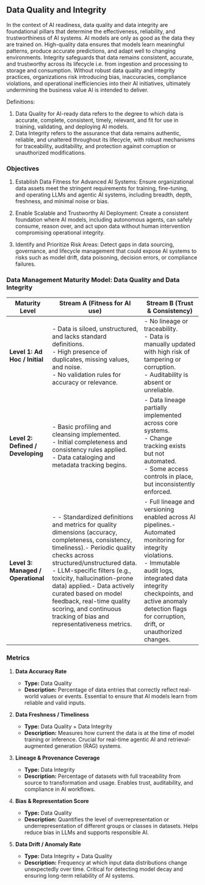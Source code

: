 ## Data Quality and Integrity

In the context of AI readiness, data quality and data integrity are foundational pillars that determine the effectiveness, reliability, and trustworthiness of AI systems. AI models are only as good as the data they are trained on. High-quality data ensures that models learn meaningful patterns, produce accurate predictions, and adapt well to changing environments. Integrity safeguards that data remains consistent, accurate, and trustworthy across its lifecycle i.e. from ingestion and processing to storage and consumption. Without robust data quality and integrity practices, organizations risk introducing bias, inaccuracies, compliance violations, and operational inefficiencies into their AI initiatives, ultimately undermining the business value AI is intended to deliver.

Definitions:

1. Data Quality for AI-ready data refers to the degree to which data is accurate, complete, consistent, timely, relevant, and fit for use in training, validating, and deploying AI models.
2. Data Integrity refers to the assurance that data remains authentic, reliable, and unaltered throughout its lifecycle, with robust mechanisms for traceability, auditability, and protection against corruption or unauthorized modifications.

### Objectives

1. Establish Data Fitness for Advanced AI Systems: Ensure organizational data assets meet the stringent requirements for training, fine-tuning, and operating LLMs and agentic AI systems, including breadth, depth, freshness, and minimal noise or bias.

2. Enable Scalable and Trustworthy AI Deployment: Create a consistent foundation where AI models, including autonomous agents, can safely consume, reason over, and act upon data without human intervention compromising operational integrity.

3. Identify and Prioritize Risk Areas: Detect gaps in data sourcing, governance, and lifecycle management that could expose AI systems to risks such as model drift, data poisoning, decision errors, or compliance failures.



### Data Management Maturity Model: Data Quality and Data Integrity

| **Maturity Level**              | **Stream A** (Fitness for AI use)                                                                                                                                              | **Stream B** (Trust & Consistency)                                                                                                                                     |
|----------------------------------|------------------------------------------------------------------------------------------------------------------------------------------------------------------------------------|-----------------------------------------------------------------------------------------------------------------------------------------------------------------------------|
| **Level 1: Ad Hoc / Initial**    | - Data is siloed, unstructured, and lacks standard definitions.  <br>- High presence of duplicates, missing values, and noise.  <br>- No validation rules for accuracy or relevance. | - No lineage or traceability.  <br>- Data is manually updated with high risk of tampering or corruption.  <br>- Auditability is absent or unreliable.                     |
| **Level 2: Defined / Developing**| - Basic profiling and cleansing implemented.  <br>- Initial completeness and consistency rules applied.  <br>- Data cataloging and metadata tracking begins.                      | - Data lineage partially implemented across core systems.  <br>- Change tracking exists but not automated.  <br>- Some access controls in place, but inconsistently enforced. |
| **Level 3: Managed / Operational**| - - Standardized definitions and metrics for quality dimensions (accuracy, completeness, consistency, timeliness).- Periodic quality checks across structured/unstructured data.<br>- LLM-specific filters (e.g., toxicity, hallucination-prone data) applied.- Data actively curated based on model feedback, real-time quality scoring, and continuous tracking of bias and representativeness metrics. | - Full lineage and versioning enabled across AI pipelines.- Automated monitoring for integrity violations.<br>- Immutable audit logs, integrated data integrity checkpoints, and active anomaly detection flags for corruption, drift, or unauthorized changes. |

### Metrics

1. **Data Accuracy Rate**
   - **Type:** Data Quality
   - **Description:** Percentage of data entries that correctly reflect real-world values or events. Essential to ensure that AI models learn from reliable and valid inputs.

2. **Data Freshness / Timeliness**
   - **Type:** Data Quality + Data Integrity
   - **Description:** Measures how current the data is at the time of model training or inference. Crucial for real-time agentic AI and retrieval-augmented generation (RAG) systems.

3. **Lineage & Provenance Coverage**
   - **Type:** Data Integrity
   - **Description:** Percentage of datasets with full traceability from source to transformation and usage. Enables trust, auditability, and compliance in AI workflows.

4. **Bias & Representation Score**
   - **Type:** Data Quality
   - **Description:** Quantifies the level of overrepresentation or underrepresentation of different groups or classes in datasets. Helps reduce bias in LLMs and supports responsible AI.

5. **Data Drift / Anomaly Rate**
   - **Type:** Data Integrity + Data Quality
   - **Description:** Frequency at which input data distributions change unexpectedly over time. Critical for detecting model decay and ensuring long-term reliability of AI systems.


